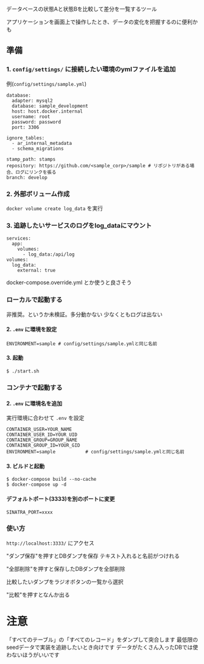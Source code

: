 データベースの状態Aと状態Bを比較して差分を一覧するツール

アプリケーションを画面上で操作したとき、データの変化を把握するのに便利かも

## 準備

### 1. `config/settings/` に接続したい環境のymlファイルを追加

例(`config/settings/sample.yml`)
```
database:
  adapter: mysql2
  database: sample_development
  host: host.docker.internal
  username: root
  password: password
  port: 3306

ignore_tables:
  - ar_internal_metadata
  - schema_migrations

stamp_path: stamps
repository: https://github.com/<sample_corp>/sample # リポジトリがある場合、ログにリンクを張る
branch: develop
```

### 2. 外部ボリューム作成

`docker volume create log_data` を実行

### 3. 追跡したいサービスのログをlog_dataにマウント

```
services:
  app:
    volumes:
      - log_data:/api/log
volumes:
  log_data:
    external: true
```
docker-compose.override.yml とか使うと良さそう


### ローカルで起動する

非推奨。というか未検証。多分動かない
少なくともログは出ない

#### 2. `.env` に環境を設定

```
ENVIRONMENT=sample # config/settings/sample.ymlと同じ名前
```

#### 3. 起動
```
$ ./start.sh
```

### コンテナで起動する

#### 2. `.env` に環境名を追加

実行環境に合わせて `.env` を設定

```
CONTAINER_USER=YOUR_NAME
CONTAINER_USER_ID=YOUR_UID
CONTAINER_GROUP=GROUP_NAME
CONTAINER_GROUP_ID=YOUR_GID
ENVIRONMENT=sample           # config/settings/sample.ymlと同じ名前
```

#### 3. ビルドと起動
```
$ docker-compose build --no-cache
$ docker-compose up -d
```

#### デフォルトポート(3333)を別のポートに変更

```
SINATRA_PORT=xxxx
```

### 使い方

`http://localhost:3333/` にアクセス

"ダンプ保存"を押すとDBダンプを保存
テキスト入れると名前がつけれる

"全部削除"を押すと保存したDBダンプを全部削除

比較したいダンプをラジオボタンの一覧から選択

"比較"を押すとなんか出る

# 注意

「すべてのテーブル」の「すべてのレコード」をダンプして突合します
最低限のseedデータで実装を追跡したいとき向けです
データがたくさん入ったDBでは使わないほうがいいです

